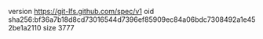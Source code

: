 version https://git-lfs.github.com/spec/v1
oid sha256:bf36a7b18d8cd73016544d7396ef85909ec84a06bdc7308492a1e452be1a2110
size 3777
